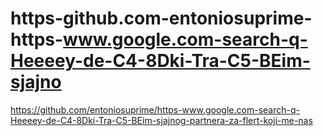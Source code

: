 # https-github.com-entoniosuprime-https-www.google.com-search-q-Heeeey-de-C4-8Dki-Tra-C5-BEim-sjajno
https://github.com/entoniosuprime/https-www.google.com-search-q-Heeeey-de-C4-8Dki-Tra-C5-BEim-sjajnog-partnera-za-flert-koji-me-nas
